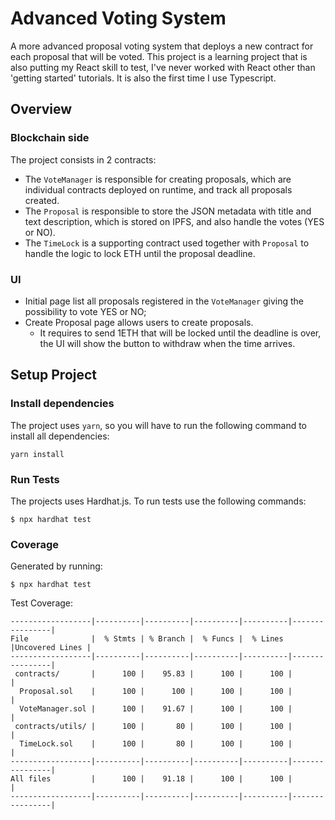 # Advanced Voting System
A more advanced proposal voting system that deploys a new contract for each proposal that will be voted.
This project is a learning project that is also putting my React skill to test, I've never worked with React other than 'getting started' tutorials. It is also the first time I use Typescript.

## Overview

### Blockchain side
The project consists in 2 contracts:
* The `VoteManager` is responsible for creating proposals, which are individual contracts deployed on runtime, and track all proposals created.
* The `Proposal` is responsible to store the JSON metadata with title and text description, which is stored on IPFS, and also handle the votes (YES or NO).
* The `TimeLock` is a supporting contract used together with `Proposal` to handle the logic to lock ETH until the proposal deadline.


### UI
* Initial page list all proposals registered in the `VoteManager` giving the possibility to vote YES or NO;
* Create Proposal page allows users to create proposals.
  * It requires to send 1ETH that will be locked until the deadline is over, the UI will show the button to withdraw when the time arrives.
## Setup Project

### Install dependencies
The project uses `yarn`, so you will have to run the following command to install all dependencies:
```shell
yarn install
```

### Run Tests
The projects uses Hardhat.js.
To run tests use the following commands: 
```shell
$ npx hardhat test
```

### Coverage
Generated by running:
```shell
$ npx hardhat test
```

Test Coverage:
```
------------------|----------|----------|----------|----------|----------------|
File              |  % Stmts | % Branch |  % Funcs |  % Lines |Uncovered Lines |
------------------|----------|----------|----------|----------|----------------|
 contracts/       |      100 |    95.83 |      100 |      100 |                |
  Proposal.sol    |      100 |      100 |      100 |      100 |                |
  VoteManager.sol |      100 |    91.67 |      100 |      100 |                |
 contracts/utils/ |      100 |       80 |      100 |      100 |                |
  TimeLock.sol    |      100 |       80 |      100 |      100 |                |
------------------|----------|----------|----------|----------|----------------|
All files         |      100 |    91.18 |      100 |      100 |                |
------------------|----------|----------|----------|----------|----------------|
```